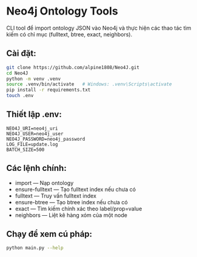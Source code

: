 # Neo4j Ontology Tools

CLI tool để import ontology JSON vào Neo4j và thực hiện các thao tác tìm kiếm có chỉ mục (fulltext, btree, exact, neighbors).

## Cài đặt:
```bash
git clone https://github.com/alpine1808/Neo4J.git
cd Neo4J
python -m venv .venv
source .venv/bin/activate   # Windows: .venv\Scripts\activate
pip install -r requirements.txt
touch .env
```

## Thiết lập .env:
```env
NEO4J_URI=neo4j_uri
NEO4J_USER=neo4j_user
NEO4J_PASSWORD=neo4j_password
LOG_FILE=update.log
BATCH_SIZE=500
```

## Các lệnh chính:
- import — Nạp ontology
- ensure-fulltext — Tạo fulltext index nếu chưa có
- fulltext — Truy vấn fulltext index
- ensure-btree — Tạo btree index nếu chưa có
- exact — Tìm kiếm chính xác theo label/prop=value
- neighbors — Liệt kê hàng xóm của một node

## Chạy để xem cú pháp:
```bash
python main.py --help
```
